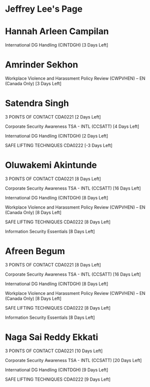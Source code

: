 # Jeffrey Lee's Page




# Hannah Arleen Campilan


International DG Handling (CINTDGH) [3 Days Left]



# Amrinder Sekhon


Workplace Violence and Harassment Policy Review (CWPVHEN) – EN (Canada Only) [3 Days Left]



# Satendra Singh


3 POINTS OF CONTACT CDA0221 [2 Days Left]

Corporate Security Awareness TSA - INTL (CCSATT) [4 Days Left]

International DG Handling (CINTDGH) [2 Days Left]

SAFE LIFTING TECHNIQUES CDA0222 [-3 Days Left]



# Oluwakemi Akintunde


3 POINTS OF CONTACT CDA0221 [8 Days Left]

Corporate Security Awareness TSA - INTL (CCSATT) [16 Days Left]

International DG Handling (CINTDGH) [8 Days Left]

Workplace Violence and Harassment Policy Review (CWPVHEN) – EN (Canada Only) [8 Days Left]

SAFE LIFTING TECHNIQUES CDA0222 [8 Days Left]

Information Security Essentials [8 Days Left]



# Afreen Begum


3 POINTS OF CONTACT CDA0221 [8 Days Left]

Corporate Security Awareness TSA - INTL (CCSATT) [16 Days Left]

International DG Handling (CINTDGH) [8 Days Left]

Workplace Violence and Harassment Policy Review (CWPVHEN) – EN (Canada Only) [8 Days Left]

SAFE LIFTING TECHNIQUES CDA0222 [8 Days Left]

Information Security Essentials [8 Days Left]



# Naga Sai Reddy Ekkati


3 POINTS OF CONTACT CDA0221 [10 Days Left]

Corporate Security Awareness TSA - INTL (CCSATT) [20 Days Left]

International DG Handling (CINTDGH) [9 Days Left]

SAFE LIFTING TECHNIQUES CDA0222 [9 Days Left]



